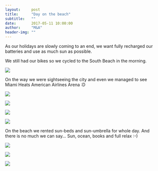 ```yaml
---
layout:     post
title:      "Day on the beach"
subtitle:   ""
date:       2017-05-11 10:00:00
author:     "M&A"
header-img: ""
---
```


As our holidays are slowly coming to an end, we want fully recharged our batteries and use as much sun as possible.

We still had our bikes so we cycled to the South Beach in the morning.

![](https://lh3.googleusercontent.com/MKob47PBM9Q98BqBQgPe13dl8XsYTBuuLzas98o0-9X44RRTfDj9ReqjRDeUnBtpCXA2aoFh4b8ekN-4SCO-9CQjM26o3WX7JhTzh0djS7ew2sfXExBqahTmcv5-AnQYyVPQ-6RPpO2P2xSlY0sZrp6PnCgBZPuV-q1v9AFjW3pmwmDDOTs9iNcOhYxnBmIpyCQJcBabiI-MKo1HrF3zWLKpzEEiEtX-rpK8iPWkbClKV03rNrCOroPEDqLnhdUsqzQJnB81dHGjU3UDw6WCNUfGNgnIvrspEF3z7S8B0PvI7ut5h5DJOGKwZfQ6RD509t8N-CHGbah2BNF6wPDINSieywpjm6JPJxKKO7yrxxajqCtPRUOX88QnRSokwo5w3remQEplGg-dmgosjvfDbwtuiCIigv7JdPGaoiJWNMVy1PFNz0DqNscgp2qZsDkYRUCNcbMIzY4kLw0WZX5pAiF7BkND3-01q1ijSMqkfFwZ765osZwtwGEmBhpSYO0KqVhkkFau8G7tniGdGEPD3N6CNj6_W-6Owr_JsCSXU0tA8jhCFYuCGDc_x26NZ7hJsjdnj_tgOOGTsiQdsPir4J3yg243nyo91FHYAGggdu47sczySxv51w=w439-h780-no)

On the way we were sightseeing the city and even we managed to see Miami Heats American Airlines Arena :D

![](https://lh3.googleusercontent.com/URHgao6Qwidj4iqDr3lkIUrQWWzNTTClgPsbxw1wn0r_OqCXnc-l7s8-yDIBS0mzbbQZ6F1QoAiC_RD1f08MaEqM6llLjCIxZs4myXqFkBbefW-3O6EWYn-xIqrVgmkC-G97V70KF2zw7e4v-5u-e9_hRkBlAzTmr28nFQBJm7KTqzs_na1B9XMDeE9qHuRSBXXni4lYdeHc8usnWpMLgWhHDhMNG93kPPDKb8eWJoZYI6xXBHSH1cUbMDoHd4bnNg-sZgS0-CflKnzR_3Cm3r-7I8hnVp1VnNKx5kuoRsMGNd5NNUhqg8koRvbhNONLO2tS3mIlzPoGxyo-jLQfAOAykqUzTw4AjcQFtdHh6TLVAm4wjHzLriUknHEqJxAFxE40k3OANmbWhYUNXo50vD3gZoM3EVhjV4C9OLa7dl60o4_OHuFd6pSgQkfcBwAw7ecrX6Hi8bka3XbGD14wqQ99CCKVwBcWZrOeu7u5ZrJx08ru2zWvPbtd7oSdmkC1unf-21t2aJzNiLSEbhHuFJSyN_-GMRDMFaKuB9i4vMyucNXK2LIF3vpvbdQrK9jzliNbzZklPcmNFtGRE1pFRovOIi2HYb84Y3MBADB1IRCYB3nLZilGww=w1387-h781-no)

![](https://lh3.googleusercontent.com/Etus33a1vg80d1CvIMV-TkAN5JFmhWKhTNFK2iShlNtNPjTdOuC_YCRYQVI2fsNtNJPlbV4CcwL1-ay8WJHd7KMxS0XUUtT3AOw5J5J_DLnTdy0CCpfGzgHscJrEx_DMOrLpFN_QUJFzqAtEc8Mwdr_A40MTHzV5XqjQxm7oM4W1k-_K6ES9AlJ7YnRCtp0__GCH4lQtpKBzYEbdbgx65kEHSnzZJROLsNR73TII4rMA5b93f-YWlXw7GM49NTXRyuYqB4B0FrGZnBAoPuG_Hb2GXXJHha-at76MtwiwLsWgpCrTlBp1dsyZONtsCfrCzMMA5wKX55EMZsEl2EntWBp8w4ktf471E4mlgEJcy76UcTotY78IyaqfeeKrMjQKeXxwIOyTvacF03tEaMQGny1OMZ10EKkX1CRPy6QTvoYA5e7EUwB-AREk4hw7ApbM5b4G3mVZ3W3V1iO_rfZS7z3lTwAjierBaWp69qE9OdfvdLAZJVrWt3Nfgw_fyJQluuEmzGcTMrZ3p3eAuAjoAyBJewHF2fQ_xQZx0-8CHE9ShqxlVS8kVAMaZG9GDljwEmiGCHsXRzNQ5WMrmb3W34lUVbnsNw9rNDMbOfVE_jFIe572rTQJXA=w1387-h781-no)

![](https://lh3.googleusercontent.com/kcv4zs8AnvQycIDcGwlrBaTx8cHbZ73_D-0Qq1n5BndY6tH9Iy0Lg7He4fNYz2INGqW_ABcuCYU1Oox02L5zqEBdythJUd2NqYF5PvSxFvR9WTMlt-cUZdi3myTFZCR8SX_csB_JWZhHcRR251OCxUiI0sLsExqWz8p6k5oTwroHJfiNMf_s7KSSIPQS72WkUyF3BP1hGoTOurOddtfy6Ye1h2i-lJWAKE6-Zj3SXPzaznp3eXK0ynKczo5P7yu_DYl-D6pWKAn-MjjtqpMPAWNI9HXhPGJSI44PrMwKH81BEavaD-4NHoTpWKRS0jQE4ACP4G1GowQa6WbTk67KMRplTATvBvwpfHSi27mQZQljpUjc6T9cqo3cYUHKENNoFIdoFcUYRIRyvdM93IEgMLebnDQVWlEZ4iBgfjq6EgEnlOdUVuh1NH561NbrCISPDC-i23pvDcFpGhd6ykrw2VbyL1tVtA6Mi1ZCvgdZ0E1qNITzHeoM4I5YYmbLP3Hzd_hC5l9FHsUuev6JeM_kjVNq_D0on24hW5_uWcYGuXtC3Hmzwc5J6LwE8ho83pEwAEU47vZkeA4TGV3Qy_PwsZPY4f1Cyhh8K7my17fJatd4kgMznna18A=w1387-h781-no)

![](https://lh3.googleusercontent.com/CxtUT6i_S33znIacJ24bquVowg6Dei-RT9W0YP1x6vH6i2I9xkuQRPYGGe0Qoc9--PSp5l_243X6yj2plGZlrhDcA3aYoIpyyoe-YclOB061G83jZgtbhGeoCwqlJT8jJRa9tsLIgVqlQXD0QdMTkmLLZHMrwSN_Tz-M2jMAfRIDO22c3RGuuLc96Q0JFfKO4JthiJRNasQNLmTeTV6q1ePZZKUkP8_t4diKqIsR8jDM8phu4feS2AoRlwOqlpBt1U0WuEFu1DjNmeaIClHuilVBkoWjZzzCcLG0kJTWujdNwjjpLR2cEG9L-za0zN-04DeEZVN_KoWAr9HjlrrrT84bYAXYDm0hFxRI1qSZgMKrzivI0W44jp91aNpXtgwVcF_LDU7dJnA-zFhtE0zm-ReswWlhXLUjzgQxr6maQqeTrfQ7SDdKXHnxKTEFVq9WfWbaEngsXnyn1B9e4w9XDWBcFR1Mu6cteR5ahP8gkpeGW9yBNSJ8Qz6j0qKIiTAmFAfIUFqOeHzk973eZG1au-4y1uoYXKuWFpKPQbx7Xp6O1U_l7or-7n5iHoKUXn3fRoc1kTARmlNXAZQyktXrdl_eKVRpC5A-6AfvNjJiQnWRwnkd24CO1g=w1387-h781-no)

On the beach we rented sun-beds and sun-umbrella for whole day. And there is no much we can say... Sun, ocean, books and full relax :-)

![](https://lh3.googleusercontent.com/9AEKaT5NF28T-RPI2lt0J-3uP0Avt-QECnsdXtFTBu2e-DKOZgyZz9frL_mOZzj6VW040W_juJLKPtFYB9W6cCUKfK2cLv-1E5m8zg5YAe4Lzh3TFW5SSboUTgbFjqnBqZygWRpPLvUvCQirrSYSecEtOyGRicJ5356w1cPg-v2VLoI9N5NlETZesdadBZP2mHOIahDzYD43XG1A7HFyTsvNoNqdSjgeCjUi7vB__HIMFuUztuAMhgqfFjR0sYqknip4T1Ba4bUOP3_D7FBMhn5YBtv4PNh7jmGfj4uzRgBnHBAGlOuIfqIS4prHsEdqhs1S_XvO-QMKRLb3d03GFRVAn9_uCOyAKX5y73Ay5vPe_sttrGNjj2X4R2cjgS-ga5pryysx_UK1IDkS5NfgYunxMsg0ZmZeSMy0EeGeTUUniSl-JgxFWuodGhEFCVWrtJAoiud8ZTuaXtvYdnVCPQFSLOCHJzLzekHkNN2ayrCsvPvp4WzrsEmdNl_62c1M9mNF2VBesHV1u-6TbMgqWwksuq5dZZXAWdJHLez9o51_L199XpX65ryig7sbSAhRj_Wim3RtUmocRxabHn32QJR6TNpJIN1NV4jHM2tOZ8b5uthooQ=w1387-h781-no)

![](https://lh3.googleusercontent.com/CoUAJPPLFCSA7bYPsNPcQz8lOgAVlHkEvpGdOs4ogKjFGZtFBWaF-bi0tzRv8cj3s7wp2KB9O3BekI-4vI_Lglg6oCTA4OHLLCzo04LcCr0zB5t0dKTPvuBFuiBDQRAgL0ZQNyQmVU-Vsp2j3b-Eyk_6sOLHQzcVQKoFulbWOus35DM9t0rIJIniQG2fOzDXOXF0HsCjMgGsvjSiu9fOKYvtg97zq7Q6QVe1xPXKvfX38rzOGxLDmP1ZlDt42z2vlle6x-qQzBFE0XOmkpQMlIje_FjdITVa1zTs3mjztvhczQjHNnPFTmMNxWxIROZMHWGPczt_BwfR3uwIW_3-LxJCOdvFagygHxqJxUxcbvlnp-nrrugrXs2eDpMEoY5HtsnJRd6IvYyQk9FyKdEIQYBBEwwqNv_BPJFIoAeOKQ1V4B65Jy8nJHwE76qcNXNN2Sc9IHpR58QLj94wajZpf41mN996KtoUQ6puYvCE7HdQgt68GtuGx_aVPrGxcCwVRyBWHiWt4kxsIIRzCZfc3m2OddLO66xAE09GJO8LxcgrfIWaPj5FtAD7mURjBXFFQvULUpNKBeZKBAB3r94AvEFXwPUJFv40l9pH4r0buZ1oCdt-jo9U=w1309-h736-no)

![](https://lh3.googleusercontent.com/LrKvI_Z0cmftU3XA_m-USjKhsUSlhUWPs9ya_KJvdE9EHAuJflRiBmQsN5eS-xmXD4dUAWBwpSjICNz0aatz2cIBvZE6Th9sK3s_sv2Dyv0RsCWl1n1RdHngtuukwAWtqN-p2_w63SI2owloa-nSeh_vuPe-wvXnii1YerlKfNR09XNoPn2mUKAZXnu_RNonmwwOJPrsosDlhOWLeSVkrVP-WZKuz2thY1wuipMBJkFj_ZKJlNBGmeo58H2mETLAIv36Jc2Dvnp2GQ6WPVNxfSe8ypH8ep0FkMU-iUvf8zDREtaVBdvSlvnHeYJWHfpM24ciDJ93xWflcetW3E1ZM4ZYXpw2N-PYggTeg1kuNPPL5VCNJBwhhhIBBpIfoKbscuVMS8NolIdTiG09rsJDBPzGkGYnItnSHPInvbbLFwKIo9ReMZWWaf-fsZUqy16aECpvI3z_CQpxngtos1y5tM8ltMEQhOEgyaAk7fHGgqYUvC4o54JWSEh0anRX_miPx6BqZUjSfmke3kvi2lgPAZras2ssFjqG71HxFxFFqUNUgB0-gfkeoQwpmw__lwKKaDjKoOcNDiOaGyRYMQXH9BIcRE_y6Eqv_IKZe9gUH8z65QD6ensODw=w439-h780-no)
